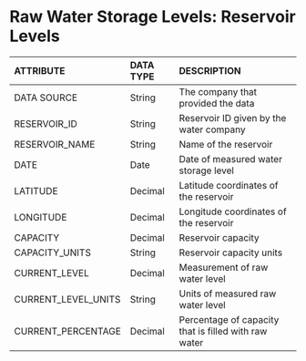 # Raw Water Storage Levels: Reservoir Levels

| ATTRIBUTE     | DATA TYPE     | DESCRIPTION    |
| :---          |    :----      |      :----     |  
| DATA SOURCE   | String        | The company that provided the data |
|RESERVOIR_ID|String|Reservoir ID given by the water company|
|RESERVOIR_NAME|String|Name of the reservoir |
|DATE|Date|Date of measured water storage level|
|LATITUDE|Decimal|Latitude coordinates of the reservoir |
|LONGITUDE|Decimal|Longitude coordinates of the reservoir|
|CAPACITY|Decimal|Reservoir capacity|
|CAPACITY_UNITS|String|Reservoir capacity units |
|CURRENT_LEVEL|Decimal|Measurement of raw water level|
|CURRENT_LEVEL_UNITS|String|Units of measured raw water level|
|CURRENT_PERCENTAGE|Decimal|Percentage of capacity that is filled with raw water|
